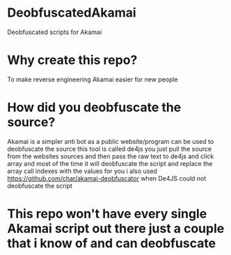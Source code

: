 # DeobfuscatedAkamai
Deobfuscated scripts for Akamai
# Why create this repo?
To make reverse engineering Akamai easier for new people
# How did you deobfuscate the source?
Akamai is a simpler anti bot as a public website/program can be used to deobfuscate the source this tool is called de4js you just pull the source from the websites sources and then pass the raw text to de4js and click array and most of the time it will deobfuscate the script and replace the array call indexes with the values for you i also used https://github.com/char/akamai-deobfuscator when De4JS could not deobfuscate the script
# This repo won't have every single Akamai script out there just a couple that i know of and can deobfuscate
